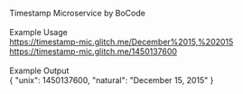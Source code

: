 Timestamp Microservice by BoCode<Br><Br>
Example Usage<br>
https://timestamp-mic.glitch.me/December%2015,%202015<br>
https://timestamp-mic.glitch.me/1450137600<br><br>
Example Output<br>
{ "unix": 1450137600, "natural": "December 15, 2015" } 
